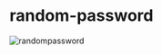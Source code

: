 # random-password
![randompassword](https://github.com/SemihParlak/random-password/assets/124163896/dcd04af5-de43-4609-befa-8306b14b5113)
